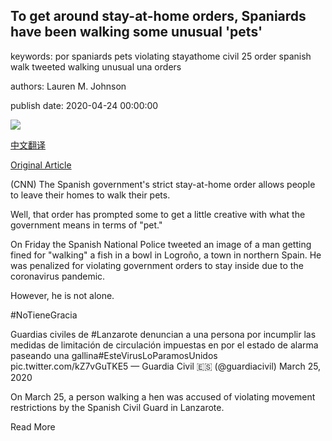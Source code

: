 ## To get around stay-at-home orders, Spaniards have been walking some unusual 'pets'

keywords: por spaniards pets violating stayathome civil 25 order spanish walk tweeted walking unusual una orders

authors: Lauren M. Johnson

publish date: 2020-04-24 00:00:00

![](https://cdn.cnn.com/cnnnext/dam/assets/200424172115-unusual-pets-in-spain-super-tease.jpg)

[中文翻译](To%20get%20around%20stay-at-home%20orders%2C%20Spaniards%20have%20been%20walking%20some%20unusual%20%27pets%27_zh.md)

[Original Article](https://edition.cnn.com/2020/04/24/world/spanish-residents-walking-pets-trnd/index.html)

(CNN) The Spanish government's strict stay-at-home order allows people to leave their homes to walk their pets.

Well, that order has prompted some to get a little creative with what the government means in terms of "pet."

On Friday the Spanish National Police tweeted an image of a man getting fined for "walking" a fish in a bowl in Logroño, a town in northern Spain. He was penalized for violating government orders to stay inside due to the coronavirus pandemic.

However, he is not alone.

\#NoTieneGracia



Guardias civiles de \#Lanzarote denuncian a una persona por incumplir las medidas de limitación de circulación impuestas en por el estado de alarma paseando una gallina\#EsteVirusLoParamosUnidos pic.twitter.com/kZ7vGuTKE5 — Guardia Civil 🇪🇸 (@guardiacivil) March 25, 2020

On March 25, a person walking a hen was accused of violating movement restrictions by the Spanish Civil Guard in Lanzarote.

Read More